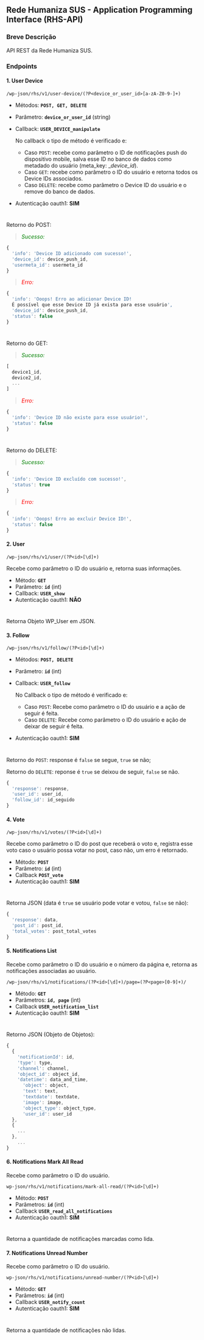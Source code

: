 ## Rede Humaniza SUS - Application Programming Interface (RHS-API)

### Breve Descrição

API REST da Rede Humaniza SUS.

### Endpoints

#### 1. User Device

```http
/wp-json/rhs/v1/user-device/(?P<device_or_user_id>[a-zA-Z0-9-]+)
```
* Métodos:  **`POST, GET, DELETE`**
* Parâmetro: **`device_or_user_id`** (string)
* Callback: **`USER_DEVICE_manipulate`**

  No callback o tipo de método é verificado e:
  * Caso `POST`: recebe como parâmetro o ID de notificações push do dispositivo mobile, salva esse ID no banco de dados como metadado do usuário (meta_key: __device_id_).
  * Caso `GET`: recebe como parâmetro o ID do usuário e retorna todos os Device IDs associados.
  * Caso `DELETE`: recebe como parâmetro o Device ID do usuário e o remove do banco de dados.

* Autenticação oauth1: **SIM**
#
Retorno do POST:

> _<p style="color: green;'"> Sucesso: <p>_
```javascript
{
  'info': 'Device ID adicionado com sucesso!',
  'device_id': device_push_id,
  'usermeta_id': usermeta_id
}
```
> _<p style="color: red;"> Erro: </p>_
```javascript
{
  'info': 'Ooops! Erro ao adicionar Device ID! 
  É possível que esse Device ID já exista para esse usuário',
  'device_id': device_push_id,
  'status': false
}
```
#
Retorno do GET:

> _<p style="color: green;'"> Sucesso: <p>_
```javascript
[
  device1_id,
  device2_id,
  ...
]
```
> _<p style="color: red;"> Erro: </p>_
```javascript
{
  'info': 'Device ID não existe para esse usuário!',
  'status': false
}
```
#
Retorno do DELETE:

> _<p style="color: green;'"> Sucesso: <p>_
```javascript
{
  'info': 'Device ID excluído com sucesso!',
  'status': true
}
```

> _<p style="color: red;"> Erro: </p>_
```javascript
{
  'info': 'Ooops! Erro ao excluir Device ID!',
  'status': false
}
```

#### 2. User

```http
/wp-json/rhs/v1/user/(?P<id>[\d]+)
```
Recebe como parâmetro o ID do usuário e, retorna suas informações.

* Método: **`GET`**
* Parâmetro: **`id`** (int)
* Callback: **`USER_show`**
* Autenticação oauth1: **NÃO**
#
Retorna Objeto WP_User em JSON.

#### 3. Follow

```http
/wp-json/rhs/v1/follow/(?P<id>[\d]+)
```
* Métodos: **`POST, DELETE`**
* Parâmetro: **`id`** (int)
* Callback: **`USER_follow`**
  
  No Callback o tipo de método é verificado e:
  * Caso `POST`: Recebe como parâmetro o ID do usuário e a ação de seguir é feita.
  * Caso `DELETE`: Recebe como parâmetro o ID do usuário e ação de deixar de seguir é feita.

* Autenticação oauth1: **SIM**
#
Retorno do `POST`: response é `false` se segue, `true` se não;

Retorno do `DELETE`: reponse é `true` se deixou de seguir, `false` se não.

```javascript
{
  'response': response,
  'user_id': user_id,
  'follow_id': id_seguido
}
```

#### 4. Vote

```http
/wp-json/rhs/v1/votes/(?P<id>[\d]+)
```
Recebe como parâmetro o ID do post que receberá o voto e, registra esse voto caso o usuário possa votar no post, caso não, um erro é retornado.

* Método: **`POST`**
* Parâmetro: **`id`** (int)
* Callback **`POST_vote`**
* Autenticação oauth1: **SIM**
#
Retorna JSON (data é `true` se usuário pode votar e votou, `false` se não):

```javascript
{
  'response': data,
  'post_id': post_id,
  'total_votes': post_total_votes
}
```

#### 5. Notifications List

Recebe como parâmetro o ID do usuário e o número da página e, retorna as notificações associadas ao usuário.

```http
/wp-json/rhs/v1/notifications/(?P<id>[\d]+)/page=(?P<page>[0-9]+)/
```

* Método: **`GET`**
* Parâmetros: **`id, page`** (int)
* Callback **`USER_notification_list`**
* Autenticação oauth1: **SIM**
#
Retorno JSON (Objeto de Objetos):

```javascript
{
  {
    'notificationId': id,
    'type': type,
    'channel': channel,
    'object_id': object_id,
    'datetime': data_and_time,
      'object': object,
      'text': text,
      'textdate': textdate,
      'image': image,
      'object_type': object_type,
      'user_id': user_id
  },
  {
    ...
  },
    ...
}
```

#### 6. Notifications Mark All Read

Recebe como parâmetro o ID do usuário.

```http
wp-json/rhs/v1/notifications/mark-all-read/(?P<id>[\d]+)
```

* Método: **`POST`**
* Parâmetros: **`id`** (int)
* Callback **`USER_read_all_notifications`**
* Autenticação oauth1: **SIM**
#
Retorna a quantidade de notificações marcadas como lida.

#### 7. Notifications Unread Number

Recebe como parâmetro o ID do usuário.

```http
wp-json/rhs/v1/notifications/unread-number/(?P<id>[\d]+)
```

* Método: **`GET`**
* Parâmetros: **`id`** (int)
* Callback **`USER_notify_count`**
* Autenticação oauth1: **SIM**
#
Retorna a quantidade de notificações não lidas.